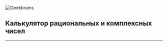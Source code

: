 ![Geekbrains](https://frontend-scripts.hb.bizmrg.com/unique-hf/svg/logo_gb_dark_mobile.svg)
## Калькулятор рациональных и комплексных чисел

---
